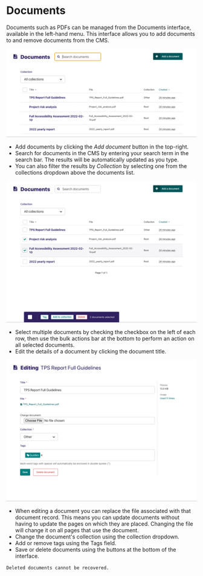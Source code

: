 # Documents

Documents such as PDFs can be managed from the Documents interface, available in the left-hand menu. This interface allows you to add documents to and remove documents from the CMS.

![Documents listing, with Search field in header, Add document button, and a Collections dropdown. Underneath, are 4 rows of documents with a header row above](../../_static/images/screen29_documents_page.png)

-   Add documents by clicking the _Add document_ button in the top-right.
-   Search for documents in the CMS by entering your search term in the search bar. The results will be automatically updated as you type.
-   You can also filter the results by _Collection_ by selecting one from the collections dropdown above the documents list.

![Documents listing, with four items, two of which are selected with their left-hand checkbox. Underneath, an action menu shows different actions and the text "2 documents selected"](../../_static/images/screen29.5_documents_bulk_actions.png)

-   Select multiple documents by checking the checkbox on the left of each row, then use the bulk actions bar at the bottom to perform an action on all selected documents.
-   Edit the details of a document by clicking the document title.

![Document editing form for a "TPS Report Full Guidelines" Document. To the right we see the file size of 13.0 KB, and a "Usage Used 0 times" label](../../_static/images/screen30_documents_edit_page.png)

-   When editing a document you can replace the file associated with that document record. This means you can update documents without having to update the pages on which they are placed. Changing the file will change it on all pages that use the document.
-   Change the document's collection using the collection dropdown.
-   Add or remove tags using the Tags field.
-   Save or delete documents using the buttons at the bottom of the interface.

```{Warning}
Deleted documents cannot be recovered.
```
